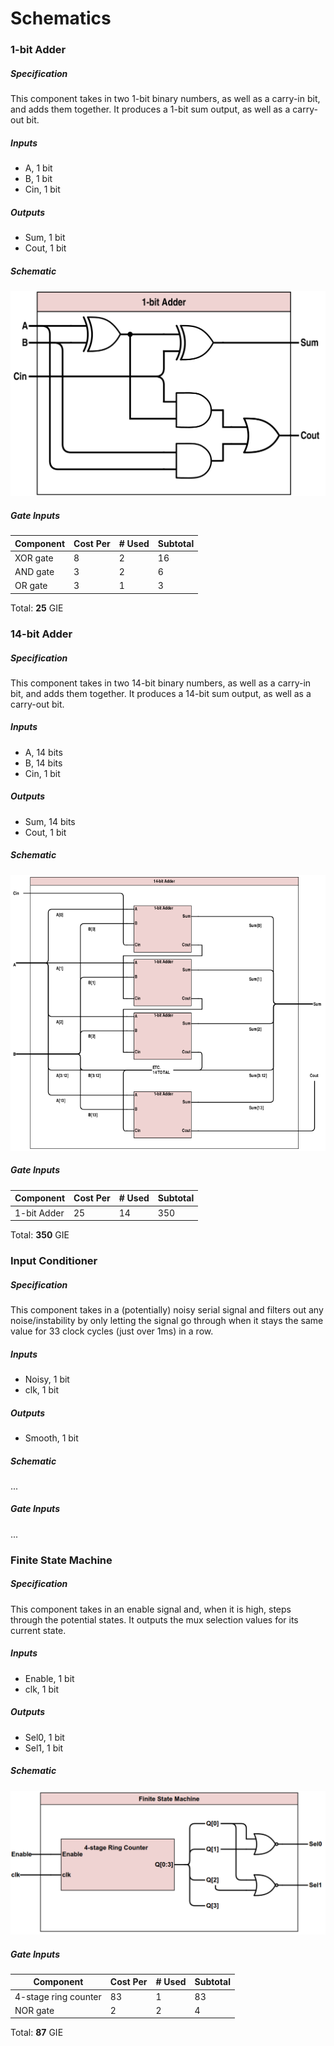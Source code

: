 # Schematics


### 1-bit Adder

##### Specification
This component takes in two 1-bit binary numbers, as well as a carry-in bit, and adds them together. It produces a 1-bit sum output, as well as a carry-out bit.

##### Inputs
* A, 1 bit
* B, 1 bit
* Cin, 1 bit

##### Outputs
* Sum, 1 bit
* Cout, 1 bit

##### Schematic
![1-bit Adder](images/adder1schematic.png)

##### Gate Inputs
| Component | Cost Per | # Used | Subtotal |
|-----------|----------|--------|----------|
| XOR gate  | 8        | 2      | 16       |
| AND gate  | 3        | 2      | 6        |
| OR gate   | 3        | 1      | 3        |
Total: **25** GIE


### 14-bit Adder

##### Specification
This component takes in two 14-bit binary numbers, as well as a carry-in bit, and adds them together. It produces a 14-bit sum output, as well as a carry-out bit.

##### Inputs
* A, 14 bits
* B, 14 bits
* Cin, 1 bit

##### Outputs
* Sum, 14 bits
* Cout, 1 bit

##### Schematic
![14-bit Adder](images/adder14schematic.png)

##### Gate Inputs
| Component   | Cost Per | # Used | Subtotal |
|-------------|----------|--------|----------|
| 1-bit Adder | 25       | 14     | 350      |
Total: **350** GIE


### Input Conditioner

##### Specification
This component takes in a (potentially) noisy serial signal and filters out any noise/instability by only letting the signal go through when it stays the same value for 33 clock cycles (just over 1ms) in a row.

##### Inputs
* Noisy, 1 bit
* clk, 1 bit

##### Outputs
* Smooth, 1 bit

##### Schematic
...

##### Gate Inputs
...


### Finite State Machine

##### Specification
This component takes in an enable signal and, when it is high, steps through the potential states. It outputs the mux selection values for its current state.

##### Inputs
* Enable, 1 bit
* clk, 1 bit

##### Outputs
* Sel0, 1 bit
* Sel1, 1 bit

##### Schematic
![Finite State Machine](images/fsmschematic.png)

##### Gate Inputs
| Component            | Cost Per | # Used | Subtotal |
|----------------------|----------|--------|----------|
| 4-stage ring counter | 83       | 1      | 83       |
| NOR gate             | 2        | 2      | 4        |
Total: **87** GIE
